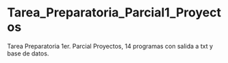 # Tarea_Preparatoria_Parcial1_Proyectos
Tarea Preparatoria 1er. Parcial Proyectos, 14 programas con salida a txt y base de datos.
